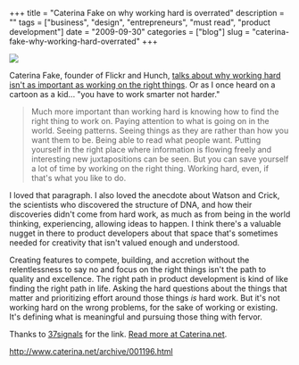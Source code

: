 +++
title = "Caterina Fake on why working hard is overrated"
description = ""
tags = ["business", "design", "entrepreneurs", "must read", "product development"]
date = "2009-09-30"
categories = ["blog"]
slug = "caterina-fake-why-working-hard-overrated"
+++



  <div class="notebook-screenshot"><a href="http://www.caterina.net/archive/001196.html"><img src="//konigi.com/media/bluga/wt4ac372308eb1f.jpg"/></a></div><p>Caterina Fake, founder of Flickr and Hunch, <a href="http://www.caterina.net/archive/001196.html">talks about why working hard isn't as important as working on the right things</a>. Or as I once heard on a cartoon as a kid... "you have to work smarter not harder."</p>
<blockquote><p>Much more important than working hard is knowing how to find the right thing to work on. Paying attention to what is going on in the world. Seeing patterns. Seeing things as they are rather than how you want them to be. Being able to read what people want. Putting yourself in the right place where information is flowing freely and interesting new juxtapositions can be seen. But you can save yourself a lot of time by working on the right thing. Working hard, even, if that's what you like to do.</p></blockquote>
<p>I loved that paragraph. I also loved the anecdote about Watson and Crick, the scientists who discovered the structure of DNA, and how their discoveries didn't come from hard work, as much as from being in the world thinking, experiencing, allowing ideas to happen. I think there's a valuable nugget in there to product developers about that space that's sometimes needed for creativity that isn't valued enough and understood. </p>
<p>Creating features to compete, building, and accretion without the relentlessness to say no and focus on the right things isn't the path to quality and excellence. The right path in product development is kind of like finding the right path in life. Asking the hard questions about the things that matter and prioritizing effort around those things <em>is</em> hard work. But it's not working hard on the wrong problems, for the sake of working or existing. It's defining what is meaningful and pursuing those thing with fervor. </p>
<p>Thanks to <a href="http://37signals.com/svn/posts/1951-so-often-people-are-working-hard-at-the-wrong">37signals</a> for the link. <a href="http://www.caterina.net/archive/001196.html">Read more at Caterina.net</a>. </p>
    
  <a href="http://www.caterina.net/archive/001196.html">http://www.caterina.net/archive/001196.html</a>

